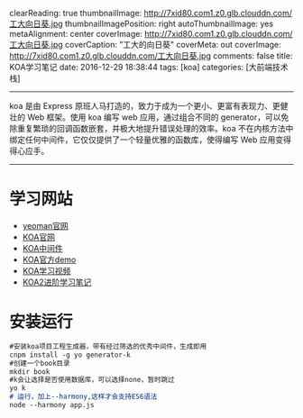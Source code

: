 clearReading: true
thumbnailImage: http://7xid80.com1.z0.glb.clouddn.com/工大向日葵.jpg
thumbnailImagePosition: right
autoThumbnailImage: yes
metaAlignment: center
coverImage: http://7xid80.com1.z0.glb.clouddn.com/工大向日葵.jpg
coverCaption: "工大的向日葵"
coverMeta: out
coverImage: http://7xid80.com1.z0.glb.clouddn.com/工大向日葵.jpg
comments: false
title: KOA学习笔记
date: 2016-12-29 18:38:44
tags: [koa]
categories: [大前端技术栈]

---
koa 是由 Express 原班人马打造的，致力于成为一个更小、更富有表现力、更健壮的 Web 框架。使用 koa 编写 web 应用，通过组合不同的 generator，可以免除重复繁琐的回调函数嵌套，并极大地提升错误处理的效率。koa 不在内核方法中绑定任何中间件，它仅仅提供了一个轻量优雅的函数库，使得编写 Web 应用变得得心应手。
<!-- more -->
***
# 学习网站

 * [yeoman官网](http://yeoman.io/generators/)
 * [KOA官网](http://koa.bootcss.com/#)
 * [KOA中间件]( https://github.com/koajs/koa/wiki#middleware)
 * [KOA官方demo](https://github.com/koajs/examples)
 * [KOA学习视频](http://www.jikexueyuan.com/course/1518.html)
 * [KOA2进阶学习笔记](https://chenshenhai.github.io/koa2-note/)


# 安装运行

``` markdown
#安装koa项目工程生成器，带有经过筛选的优秀中间件，生成即用
cnpm install -g yo generator-k
#创建一个book目录
mkdir book
#k会让选择是否使用数据库，可以选择none，暂时跳过
yo k
# 运行，加上--harmony,这样才会支持ES6语法
node --harmony app.js
```

